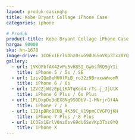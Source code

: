 ```yaml
---
layout: produk-casinghp
title: Kobe Bryant Collage iPhone Case
categories: iphone

# Produk
product-title: Kobe Bryant Collage iPhone Case
harga: 90000
sku: hn-1678
image-drive: 1COEx1ErlVOnz0svG9dU6SoVKp3Txz0YQ
gallery:
  - url: 1VKOFbfAX42vPu5vH8SI_GwbsfRQ9gYIi
    title: iPhone 5 / 5s / SE
  - url: 1zivIQe0eHU0lRiB_ro32z9BrxxwWwonR
    title: iPhone 6 / 6s
  - url: 1ZVCZjWdzEpL1KATqKod4-rTs-j_JjUtK
    title: iPhone 6 Plus / 6s Plus
  - url: 1PLDxpDo3dEX8Ng9SODbV-1-MNrjrGf4A
    title: iPhone 7 / 8
  - url: 1IBipBRc8ZUB_4K39C_V19pmCCVGPOjKH
    title: iPhone 7 Plus / 8 Plus
  - url: 1COEx1ErlVOnz0svG9dU6SoVKp3Txz0YQ
    title: iPhone X
---
```

